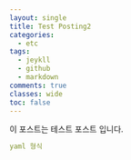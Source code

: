 ```yaml
---
layout: single
title: Test Posting2
categories:
  - etc
tags:
  - jeykll
  - github
  - markdown
comments: true  
classes: wide
toc: false
---
```

이 포스트는 테스트 포스트 입니다.
```yaml
yaml 형식
```
